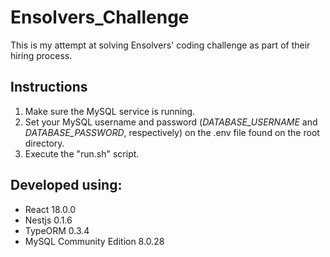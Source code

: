 # Ensolvers_Challenge
This is my attempt at solving Ensolvers' coding challenge as part of their hiring process.

## Instructions
1. Make sure the MySQL service is running.
2. Set your MySQL username and password (*DATABASE_USERNAME* and *DATABASE_PASSWORD*, respectively) on the .env file found on the root directory.
3. Execute the "run.sh" script.

## Developed using:
- React 18.0.0
- Nestjs 0.1.6
- TypeORM 0.3.4
- MySQL Community Edition 8.0.28
